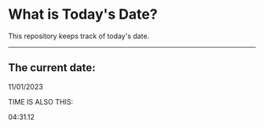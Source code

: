 # What is Today's Date?
This repository keeps track of today's date.
* * *
 
## The current date:  
 11/01/2023 
  
  
 TIME IS ALSO THIS: 
  
 04:31.12 
  
  
